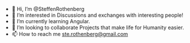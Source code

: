 - 👋 Hi, I’m @SteffenRothenberg
- 👀 I’m interested in Discussions and exchanges with interesting people!
- 🌱 I’m currently learning Angular.
- 💞️ I’m looking to collaborate Projects that make life for Humanity easier.
- 📫 How to reach me ste.rothenberg@gmail.com

<!---
SteffenRothenberg/SteffenRothenberg is a ✨ special ✨ repository because its `README.md` (this file) appears on your GitHub profile.
You can click the Preview link to take a look at your changes.
--->
